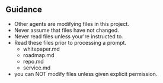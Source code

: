 ## Guidance

  * Other agents are modifying files in this project.
  * Never assume that files have not changed.
  * Never read files unless your're instructed to.
  * Read these files prior to processing a prompt.
    * whitepaper.md
    * roadmap.md
    * repo.md
    * service.md
  * you can NOT modify files unless given explicit permission.

